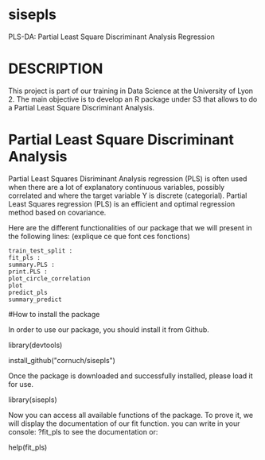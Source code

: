 # sisepls

PLS-DA: Partial Least Square Discriminant Analysis Regression

# DESCRIPTION

This project is part of our training in Data Science at the University of Lyon 2. The main objective is to develop an R package under S3 that allows to do a Partial Least Square Discriminant Analysis. 

# Partial Least Square Discriminant Analysis

Partial Least Squares Disriminant Analysis regression (PLS) is often used when there are a lot of explanatory continuous variables, possibly correlated and where the target variable Y is discrete (categorial).
Partial Least Squares regression (PLS) is an efficient and optimal regression method based on covariance. 

Here are the different functionalities of our package that we will present in the following lines: (explique ce que font ces fonctions)
  
    train_test_split : 
    fit_pls :
    summary.PLS :
    print.PLS :
    plot_circle_correlation
    plot
    predict_pls
    summary_predict

#How to install the package

In order to use our package, you should install it from Github.

library(devtools)

install_github("cornuch/sisepls")

Once the package is downloaded and successfully installed, please load it for use.

library(sisepls)

Now you can access all available functions of the package. To prove it, we will display the documentation of our fit function. you can write in your console: ?fit_pls to see the documentation or:

help(fit_pls)
